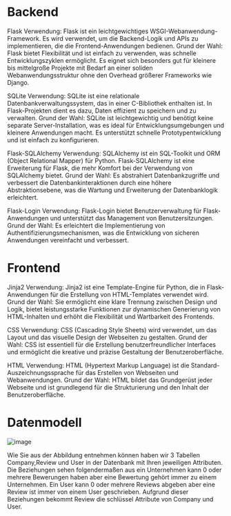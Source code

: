 
# Backend


Flask Verwendung: Flask ist ein leichtgewichtiges WSGI-Webanwendung-Framework. Es wird verwendet, um die Backend-Logik und APIs zu implementieren, die die Frontend-Anwendungen bedienen. Grund der Wahl: Flask bietet Flexibilität und ist einfach zu verwenden, was schnelle Entwicklungszyklen ermöglicht. Es eignet sich besonders gut für kleinere bis mittelgroße Projekte mit Bedarf an einer soliden Webanwendungsstruktur ohne den Overhead größerer Frameworks wie Django.

SQLite Verwendung: SQLite ist eine relationale Datenbankverwaltungssystem, das in einer C-Bibliothek enthalten ist. In Flask-Projekten dient es dazu, Daten effizient zu speichern und zu verwalten. Grund der Wahl: SQLite ist leichtgewichtig und benötigt keine separate Server-Installation, was es ideal für Entwicklungsumgebungen und kleinere Anwendungen macht. Es unterstützt schnelle Prototypentwicklung und ist einfach zu konfigurieren.

Flask-SQLAlchemy Verwendung: SQLAlchemy ist ein SQL-Toolkit und ORM (Object Relational Mapper) für Python. Flask-SQLAlchemy ist eine Erweiterung für Flask, die mehr Komfort bei der Verwendung von SQLAlchemy bietet. Grund der Wahl: Es abstrahiert Datenbankzugriffe und verbessert die Datenbankinteraktionen durch eine höhere Abstraktionsebene, was die Wartung und Erweiterung der Datenbanklogik erleichtert.

Flask-Login Verwendung: Flask-Login bietet Benutzerverwaltung für Flask-Anwendungen und unterstützt das Management von Benutzersitzungen. Grund der Wahl: Es erleichtert die Implementierung von Authentifizierungsmechanismen, was die Entwicklung von sicheren Anwendungen vereinfacht und verbessert.

# Frontend

Jinja2 Verwendung: Jinja2 ist eine Template-Engine für Python, die in Flask-Anwendungen für die Erstellung von HTML-Templates verwendet wird. Grund der Wahl: Sie ermöglicht eine klare Trennung zwischen Design und Logik, bietet leistungsstarke Funktionen zur dynamischen Generierung von HTML-Inhalten und erhöht die Flexibilität und Wartbarkeit des Frontends.

CSS Verwendung: CSS (Cascading Style Sheets) wird verwendet, um das Layout und das visuelle Design der Webseiten zu gestalten. Grund der Wahl: CSS ist essentiell für die Erstellung benutzerfreundlicher Interfaces und ermöglicht die kreative und präzise Gestaltung der Benutzeroberfläche.

HTML Verwendung: HTML (Hypertext Markup Language) ist die Standard-Auszeichnungssprache für das Erstellen von Webseiten und Webanwendungen. Grund der Wahl: HTML bildet das Grundgerüst jeder Webseite und ist grundlegend für die Strukturierung und den Inhalt der Benutzeroberfläche.

# Datenmodell

![image](https://github.com/user-attachments/assets/38f62d9f-a517-473c-b35e-9246c4d163f6)


Wie Sie aus der Abbildung entnehmen können haben wir 3 Tabellen Company,Review und User in der Datenbank mit Ihren jeweiligen Attributen. Die Beziehungen sehen folgendermaßen aus ein Unternehmen kann 0 oder mehrere Bewerungen haben aber eine Bewertung gehört immer zu einem Unternehmen. Ein User kann 0 oder mehrere Reviews abgeben aber eine Review ist immer von einem User geschrieben. Aufgrund dieser Beziehungen bekommt Review die schlüssel Attribute von Company und User.
